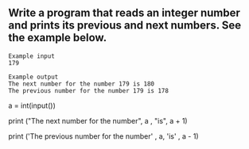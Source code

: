 ## Write a program that reads an integer number and prints its previous and next numbers. See the example below.


```
Example input
179

Example output
The next number for the number 179 is 180
The previous number for the number 179 is 178
```

a = int(input())

print ("The next number for the number", a , "is", a + 1)

print ('The previous number for the number' , a, 'is' , a - 1)
